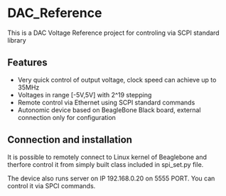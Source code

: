 # DAC_Reference
This is a DAC Voltage Reference project for controling via SCPI standard library

## Features
* Very quick control of output voltage, clock speed can achieve up to 35MHz
* Voltages in range [-5V,5V] with 2^19 stepping
* Remote control via Ethernet using SCPI standard commands
* Autonomic device based on BeagleBone Black board, external connection only for configuration

## Connection and installation

It is possible to remotely connect to Linux kernel of Beaglebone and therfore control it from simply built class included in spi_set.py file.

The device also runs server on IP 192.168.0.20 on 5555 PORT. You can control it via SPCI commands. 
